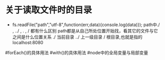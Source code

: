 # 关于读取文件时的目录
- fs.readFile("path","utf-8",function(err,data){console.log(data)});
  path中./ , ../ , . , / 都有什么区别
  path都是从自己所处位置开始找，看其它的文件与它之间是什么位置关系
  ./     当前目录
  ../    上一级目录
  /      根目录,也就是指的localhost:8080
  
#forEach()的具体用法
#with()的具体用法
#node中的全局变量与局部变量
  
